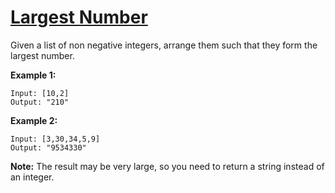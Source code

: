 # [Largest Number](https://leetcode.com/explore/challenge/card/september-leetcoding-challenge/557/week-4-september-22nd-september-28th/3472/)

Given a list of non negative integers, arrange them such that they form the largest number.

**Example 1:**

```
Input: [10,2]
Output: "210"
```

**Example 2:**

```
Input: [3,30,34,5,9]
Output: "9534330"
```

**Note:** The result may be very large, so you need to return a string instead of an integer.
